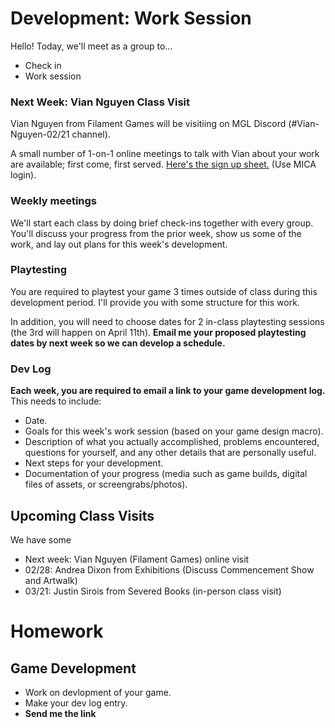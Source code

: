# Development: Work Session
Hello! Today, we'll meet as a group to...
- Check in
- Work session

### Next Week: Vian Nguyen Class Visit
Vian Nguyen from Filament Games will be visitiing on MGL Discord (#Vian-Nguyen-02/21 channel).

A small number of 1-on-1 online meetings to talk with Vian about your work are available; first come, first served. [Here's the sign up sheet.](https://docs.google.com/spreadsheets/d/1VPPGckye4dfASDYwfHIB0FmpBfeEpCP68XI63fCWXEk/edit?usp=sharing) (Use MICA login).

### Weekly meetings
We'll start each class by doing brief check-ins together with every group. You'll discuss your progress from the prior week, show us some of the work, and lay out plans for this week's development.

### Playtesting
You are required to playtest your game 3 times outside of class during this development period. I'll provide you with some structure for this work.

In addition, you will need to choose dates for 2 in-class playtesting sessions (the 3rd will happen on April 11th). **Email me your proposed playtesting dates by next week so we can develop a schedule.**

### Dev Log
**Each week, you are required to email a link to your game development log.** This needs to include:
- Date.
- Goals for this week's work session (based on your game design macro).
- Description of what you actually accomplished, problems encountered, questions for yourself, and any other details that are personally useful.
- Next steps for your development.
- Documentation of your progress (media such as game builds, digital files of assets, or screengrabs/photos).

## Upcoming Class Visits
We have some 
- Next week: Vian Nguyen (Filament Games) online visit
- 02/28: Andrea Dixon from Exhibitions (Discuss Commencement Show and Artwalk)
- 03/21: Justin Sirois from Severed Books (in-person class visit)


# Homework

## Game Development
- Work on devlopment of your game.
- Make your dev log entry.
- **Send me the link**